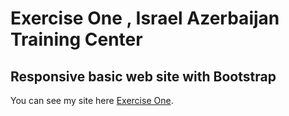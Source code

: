 # Exercise One , Israel Azerbaijan Training Center
## Responsive basic web site with Bootstrap
You can see my site here [Exercise One](https://semraab.github.io/iatcExerciseOneGrid/).

